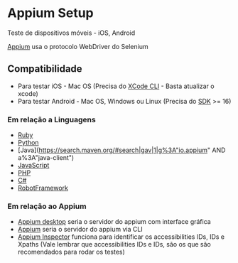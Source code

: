# Appium Setup

Teste de dispositivos móveis - iOS, Android

[Appium](https://appium.io/) usa o protocolo WebDriver do Selenium 

## Compatibilidade

* Para testar iOS - Mac OS (Precisa do [XCode CLI](https://developer.apple.com/download/all/?q=Command%20Line%20Tools%20for%20Xcode) - Basta atualizar o xcode)
* Para testar Android - Mac OS, Windows ou Linux (Precisa do [SDK](https://developer.android.com/studio/releases/platform-tools) >= 16)

### Em relação a Linguagens

- [Ruby](http://rubygems.org/gems/appium_lib)
- [Python](https://pypi.python.org/pypi/Appium-Python-Client)
- [Java](https://search.maven.org/#search|gav|1|g%3A"io.appium" AND a%3A"java-client")
- [JavaScript](https://www.npmjs.org/package/wd)
- [PHP](https://github.com/appium/php-client)
- [C#](https://www.nuget.org/packages/Appium.WebDriver/)
- [RobotFramework](https://github.com/jollychang/robotframework-appiumlibrary)

### Em relação ao Appium

* [Appium desktop](https://github.com/appium/appium-desktop) seria o servidor do appium com interface gráfica
* [Appium](https://appium.io/) seria o servidor do appium via CLI
* [Appium Inspector](https://github.com/appium/appium-inspector) funciona para identificar os accessibilities IDs, IDs e Xpaths (Vale lembrar que accessibilities IDs e IDs, são os que são recomendados para rodar os testes)

